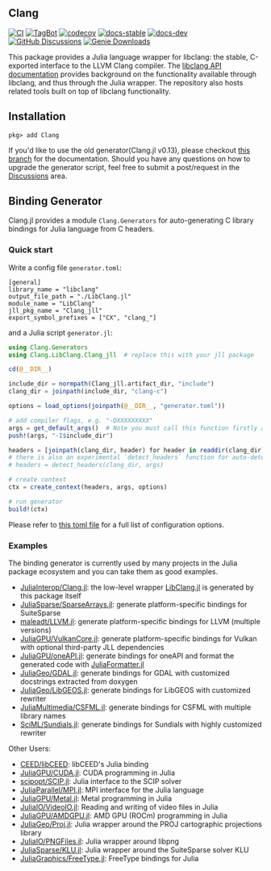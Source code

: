 ## Clang

[![CI](https://github.com/JuliaInterop/Clang.jl/actions/workflows/ci.yml/badge.svg)](https://github.com/JuliaInterop/Clang.jl/actions/workflows/ci.yml)
[![TagBot](https://github.com/JuliaInterop/Clang.jl/actions/workflows/TagBot.yml/badge.svg)](https://github.com/JuliaInterop/Clang.jl/actions/workflows/TagBot.yml)
[![codecov](https://codecov.io/gh/JuliaInterop/Clang.jl/branch/master/graph/badge.svg)](https://codecov.io/gh/JuliaInterop/Clang.jl)
[![docs-stable](https://img.shields.io/badge/docs-stable-blue.svg)](https://JuliaInterop.github.io/Clang.jl/stable)
[![docs-dev](https://img.shields.io/badge/docs-dev-blue.svg)](https://JuliaInterop.github.io/Clang.jl/dev)
[![GitHub Discussions](https://img.shields.io/github/discussions/JuliaInterop/Clang.jl)](https://github.com/JuliaInterop/Clang.jl/discussions)
[![Genie Downloads](https://shields.io/endpoint?url=https://pkgs.genieframework.com/api/v1/badge/Clang)](https://pkgs.genieframework.com?packages=Clang)

This package provides a Julia language wrapper for libclang: the stable, C-exported
interface to the LLVM Clang compiler. The [libclang API documentation](http://clang.llvm.org/doxygen/group__CINDEX.html)
provides background on the functionality available through libclang, and thus
through the Julia wrapper. The repository also hosts related tools built
on top of libclang functionality.

## Installation

```
pkg> add Clang
```

If you'd like to use the old generator(Clang.jl v0.13), please checkout [this branch](https://github.com/JuliaInterop/Clang.jl/tree/old-generator) for the documentation. Should you have any questions on how to upgrade the generator script, feel free to submit a post/request in the [Discussions](https://github.com/JuliaInterop/Clang.jl/discussions) area.

## Binding Generator

Clang.jl provides a module `Clang.Generators` for auto-generating C library bindings for Julia language from C headers.

### Quick start

Write a config file `generator.toml`:
```
[general]
library_name = "libclang"
output_file_path = "./LibClang.jl"
module_name = "LibClang"
jll_pkg_name = "Clang_jll"
export_symbol_prefixes = ["CX", "clang_"]
```

and a Julia script `generator.jl`:
```julia
using Clang.Generators
using Clang.LibClang.Clang_jll  # replace this with your jll package

cd(@__DIR__)

include_dir = normpath(Clang_jll.artifact_dir, "include")
clang_dir = joinpath(include_dir, "clang-c")

options = load_options(joinpath(@__DIR__, "generator.toml"))

# add compiler flags, e.g. "-DXXXXXXXXX"
args = get_default_args()  # Note you must call this function firstly and then append your own flags
push!(args, "-I$include_dir")

headers = [joinpath(clang_dir, header) for header in readdir(clang_dir) if endswith(header, ".h")]
# there is also an experimental `detect_headers` function for auto-detecting top-level headers in the directory
# headers = detect_headers(clang_dir, args)

# create context
ctx = create_context(headers, args, options)

# run generator
build!(ctx)
```

Please refer to [this toml file](https://github.com/JuliaInterop/Clang.jl/blob/master/gen/generator.toml) for a full list of configuration options.

### Examples

The binding generator is currently used by many projects in the Julia package ecosystem and you can take them as good examples.

- [JuliaInterop/Clang.jl](https://github.com/JuliaInterop/Clang.jl): the low-level wrapper [LibClang.jl](./src/lib/14/LibClang.jl) is generated by this package itself
- [JuliaSparse/SparseArrays.jl](https://github.com/JuliaSparse/SparseArrays.jl): generate platform-specific bindings for SuiteSparse
- [maleadt/LLVM.jl](https://github.com/maleadt/LLVM.jl): generate platform-specific bindings for LLVM (multiple versions)
- [JuliaGPU/VulkanCore.jl](https://github.com/JuliaGPU/VulkanCore.jl): generate platform-specific bindings for Vulkan with optional third-party JLL dependencies
- [JuliaGPU/oneAPI.jl](https://github.com/JuliaGPU/oneAPI.jl): generate bindings for oneAPI and format the generated code with [JuliaFormatter.jl](https://github.com/domluna/JuliaFormatter.jl)
- [JuliaGeo/GDAL.jl](https://github.com/JuliaGeo/GDAL.jl): generate bindings for GDAL with customized docstrings extracted from doxygen
- [JuliaGeo/LibGEOS.jl](https://github.com/JuliaGeo/LibGEOS.jl): generate bindings for LibGEOS with customized rewriter
- [JuliaMultimedia/CSFML.jl](https://github.com/JuliaMultimedia/CSFML.jl): generate bindings for CSFML with multiple library names
- [SciML/Sundials.jl](https://github.com/SciML/Sundials.jl): generate bindings for Sundials with highly customized rewriter

Other Users:
- [CEED/libCEED](https://github.com/CEED/libCEED): libCEED's Julia binding
- [JuliaGPU/CUDA.jl](https://github.com/JuliaGPU/CUDA.jl): CUDA programming in Julia
- [scipopt/SCIP.jl](https://github.com/scipopt/SCIP.jl): Julia interface to the SCIP solver
- [JuliaParallel/MPI.jl](https://github.com/JuliaParallel/MPI.jl): MPI interface for the Julia language
- [JuliaGPU/Metal.jl](https://github.com/JuliaGPU/Metal.jl): Metal programming in Julia
- [JuliaIO/VideoIO.jl](https://github.com/JuliaIO/VideoIO.jl): Reading and writing of video files in Julia
- [JuliaGPU/AMDGPU.jl](https://github.com/JuliaGPU/AMDGPU.jl): AMD GPU (ROCm) programming in Julia
- [JuliaGeo/Proj.jl](https://github.com/JuliaGeo/Proj.jl): Julia wrapper around the PROJ cartographic projections library
- [JuliaIO/PNGFiles.jl](https://github.com/JuliaIO/PNGFiles.jl): Julia wrapper around libpng
- [JuliaSparse/KLU.jl](https://github.com/JuliaSparse/KLU.jl): Julia wrapper around the SuiteSparse solver KLU
- [JuliaGraphics/FreeType.jl](https://github.com/JuliaGraphics/FreeType.jl): FreeType bindings for Julia


